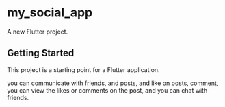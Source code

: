 # my_social_app

A new Flutter project.

## Getting Started

This project is a starting point for a Flutter application.

you can communicate with friends, and posts, and like on posts, comment, you can view the likes or comments on the post, and you can chat with friends.
